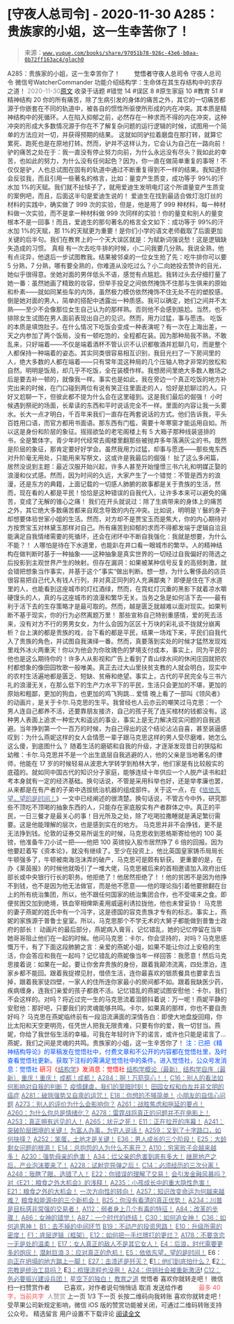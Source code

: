 # [守夜人总司令] - 2020-11-30 A285：贵族家的小姐，这一生幸苦你了！

> 来源：[`www.yuque.com/books/share/97051b78-926c-43e6-b0aa-0b72ff163ac4/glqch0`](https://www.yuque.com/books/share/97051b78-926c-43e6-b0aa-0b72ff163ac4/glqch0)

<ne-p id="520f42f3293818f927861ebbd5b15da4_p_0" data-lake-id="520f42f3293818f927861ebbd5b15da4_p_0"><ne-text id="u04ebf931" style="color: rgb(51, 51, 51);">A285：贵族家的小姐，这一生幸苦你了！</ne-text></ne-p> <ne-p id="3c319bba69feca4442c1a925adaa2038" data-lake-id="3c319bba69feca4442c1a925adaa2038"><ne-text id="u6ac05bf8" ne-fontsize="12" style="color: rgb(255, 255, 255);">原创</ne-text><ne-text id="u7a6c382a" ne-fontsize="14">觉悟者</ne-text><ne-text id="uff7ae22f" ne-fontsize="14">守夜人总司令</ne-text></ne-p> <ne-p id="68c769bbe6ced70ca82417ed610bedfb" data-lake-id="68c769bbe6ced70ca82417ed610bedfb"><ne-text id="u7889fe51" ne-fontsize="14" ne-bold="true" style="color: rgb(51, 51, 51);">守夜人总司令</ne-text></ne-p> <ne-p id="ecb690421c128d6ef7c72a4c45892775" data-lake-id="ecb690421c128d6ef7c72a4c45892775"><ne-text id="u9ced18bc" ne-fontsize="14" style="color: rgb(51, 51, 51);">微信号</ne-text><ne-text id="ue3dd86f0" ne-fontsize="14" style="color: rgb(51, 51, 51);">WatcherCommander</ne-text></ne-p> <ne-p id="3617b42dc2913709f2c8b56e316ae2b0" data-lake-id="3617b42dc2913709f2c8b56e316ae2b0"><ne-text id="u7dc3abea" ne-fontsize="14" style="color: rgb(51, 51, 51);">功能介绍</ne-text><ne-text id="u46850ca6" ne-fontsize="14" style="color: rgb(51, 51, 51);">结构学：生命体在其生存结构中的求存之道！</ne-text></ne-p> <ne-p id="6b85942e8dde43bf7378044a80954ae3" data-lake-id="6b85942e8dde43bf7378044a80954ae3"><ne-text id="ud3381b68" style="color: rgb(140, 140, 140);">2020-11-30</ne-text>[<ne-text id="u80fe520f" ne-fontsize="14">原文</ne-text>](https://mp.weixin.qq.com/s?__biz=MzAxNDk1NjI2Mw==&mid=2247486141&idx=1&sn=fa43ca5810d51e99f599c6aa4e9d407f&chksm=9b8a2935acfda023bdf41cdb78c1768f6b71e1e86d1ddc132809d9d61a9c027d9101c3958eea&scene=27#wechat_redirect&cpage=70)</ne-p> <ne-p id="e2b83cdb5e7928b30203d86f68286fed" data-lake-id="e2b83cdb5e7928b30203d86f68286fed"><ne-text id="u7d37f529" style="color: rgb(51, 51, 51);">收录于话题</ne-text></ne-p> <ne-p id="92ba49baec757fdf346ad5237406aefd" data-lake-id="92ba49baec757fdf346ad5237406aefd"><ne-text id="u75ded4e6" style="color: rgb(51, 51, 51);">#错觉 14</ne-text></ne-p> <ne-p id="dc173055268e76d0d14ab419abaf3d61" data-lake-id="dc173055268e76d0d14ab419abaf3d61"><ne-text id="u2c28c0dc" style="color: rgb(51, 51, 51);">#误区 8</ne-text></ne-p> <ne-p id="f35d0ff28158c0442852e4ffe6257e5d" data-lake-id="f35d0ff28158c0442852e4ffe6257e5d"><ne-text id="ua1d12af0" style="color: rgb(51, 51, 51);">#原生家庭 10</ne-text></ne-p> <ne-p id="54d79dbf3ba1f4a2ecec14340361d6ca" data-lake-id="54d79dbf3ba1f4a2ecec14340361d6ca"><ne-text id="u4c32c423" style="color: rgb(51, 51, 51);">#教育 51</ne-text></ne-p> <ne-p id="58c74ae600681f5e4c5e68bec68ea9cd" data-lake-id="58c74ae600681f5e4c5e68bec68ea9cd"><ne-text id="u1445705f" style="color: rgb(51, 51, 51);">#精神结构 20</ne-text></ne-p> <ne-p id="37c2046fea463b98c6f1103528868c84" data-lake-id="37c2046fea463b98c6f1103528868c84"><ne-text id="uba7aed01" style="color: rgb(51, 51, 51);">你的所有痛苦，除了生病引发的身体的痛苦之外，其它的一切痛苦都源于你嵌套在不同的轨道中，被各自的惯性所驱使所形成的内在冲突。其本质是精神结构中的死循环。人在陷入抑郁之前，必然存在一种求而不得的内在冲突，这种冲突的形成大多数情况源于你在不了解复杂问题的运行逻辑的时候，试图用一个简单的方法应对一切，并获得预期的结果。</ne-text></ne-p> <ne-p id="a3fa939fddbe4cc864010fa8ada13415" data-lake-id="a3fa939fddbe4cc864010fa8ada13415"><ne-text id="u96e9d1e5" style="color: rgb(51, 51, 51);">这就如同驴拉着磨盘在那打转，就算它累死、跑死也是在原地打转。然而，驴并不这样认为，它会认为自己在一路向前！驴的痛苦之处在于：我一直没有停止努力向前，为什么永远没有尽头？我如此的幸苦，也如此的努力，为什么没有任何起色？因为，你一直在做简单重复的事呀！不仅仅是驴，人也总试图在固有的轨道中通过不断重复得到不一样的结果。我知道你会反驳我，而且引用一些著名的格言，比如：量变产生质变，成功等于 99%的汗水加 1%的天赋。我们就不扯犊子了，就用爱迪生发明电灯这个所谓量变产生质变的案例吧，而且，后面这半句是爱迪生说的！</ne-text></ne-p> <ne-p id="f319e525bc91a38c5175b480a2dbca58" data-lake-id="f319e525bc91a38c5175b480a2dbca58"><ne-text id="uc8957be9" ne-bold="true" style="color: rgb(51, 51, 51);">爱迪生在找到最适合做灯泡灯丝的材料的实践中，确实做了 999 次的实验，但是，他是用了 999 种材料，每一种材料做一次实验，而不是拿一种材料做 999 次同样的实验！你的量变和别人的量变根本不是一回事！而且，爱迪生的那句著名的格言全文如下：成功等于 99%的汗水加 1%的天赋，那 1%的天赋更为重要！</ne-text><ne-text id="u798efef0" style="color: rgb(51, 51, 51);">是你们小学的语文老师截取了后面更加关键的后半句。我们在教育上的一个天大误区就是：为赋新词强说愁！这是逻辑缺失造成的习惯。</ne-text></ne-p> <ne-p id="99a7e447a31cffbb3db61698d187207f" data-lake-id="99a7e447a31cffbb3db61698d187207f"><ne-text id="u5806b075" ne-bold="true" style="color: rgb(51, 51, 51);">真相</ne-text></ne-p> <ne-p id="f1b26476113f078ba1c96b3a77a15e99" data-lake-id="f1b26476113f078ba1c96b3a77a15e99"><ne-text id="u6c2a0348" style="color: rgb(51, 51, 51);">有一次去吃牛排的时候，小二问我要几分熟。我说全熟，他有点诧异，他退后一步试图教我。结果被邻桌的一位女生抢了先：吃牛排你可以要 5 分熟，7 分熟，哪有要全熟的，你难道从没吃过么？小二向她投去赞许的目光，她似乎很得意。坐她对面的男伴低头不语，感觉有点尴尬。我转过头去仔细打量了她一番：虽然她画了精致的妆容，但举手投足之间依然掩饰不住那与生俱来的原始和朴素——就如同某些车的内饰，虽然极力模仿依然掩饰不住无处不在的塑胶感。倒是她对面的男人，简单的搭配中透露出一种质感。我可以确定，她们之间并不太熟——至少不会像那位女生自己认为的那样熟。否则他不会感到尴尬。当然，也不排除女生试图在男人面前表现出自己的见识。然而，用力过猛，事与愿违。</ne-text></ne-p> <ne-p id="60434b633c3c542f5e2b6c0d072c4f07" data-lake-id="60434b633c3c542f5e2b6c0d072c4f07"><ne-text id="u9353ffb7" style="color: rgb(51, 51, 51);">吃饭的本质是填饱肚子。在什么情况下吃饭会变成一种表演呢？有一次在上海出差，一天之内参加了两个饭局，没有一顿吃饱的，全程都在装。因为那种局我不熟，不敢乱来，只好端着——不仅是端着酒杯不管认识不认识都敬酒并尬聊几句，而是整个人都保持一种端着的姿态。其实同类很容易相互识别，我目光扫了一下房间里的人，绝大多数的人都在端着——只有常年混这种局的几个压轴人物才非常的放松和自然。明明是饭局，却几乎不吃饭，全在装模作样。我想房间里绝大多数人散场之后是要去补一顿的，就像我一样。事实也是如此，我在旁边一个真正吃饭的地方补完出来的时候，在门口碰到两位有说有笑正往里面走的人，恰好是尬聊过的人。只好又尬聊一下，但彼此都不提为什么会在这里碰到。这是我们最后的倔强！</ne-text></ne-p> <ne-p id="26d0d21ab0102ddeb7cbeff65efe67cb" data-lake-id="26d0d21ab0102ddeb7cbeff65efe67cb"><ne-text id="u454a880a" style="color: rgb(51, 51, 51);">小时候遇到祭祀的场面，长辈读的东西和平时说话完全不一样。里面的内容让我一头雾水。长大一点才明白，千百年来我们一直存在两套说话的方式。他们告诉我，平头百姓用口语，而官方都用书面语。那东西有门槛，需要十年寒窗才能运用自如。所以这是身份和阶层的象征。摇摇欲坠的老宅阁楼上有 5 大箱子那种线装竖排的书，全是繁体字。青少年时代经常去阁楼里翻那些被抛弃多年落满灰尘的书。既然是阶层的象征，那肯定要好好学会。虽然我用力过猛，却事与愿违——那些鬼东西对升阶毫无用处，只能用来写祭文，这或许是我最后的倔强！</ne-text></ne-p> <ne-p id="5266b108e3e622ef848c718e3b646cfa" data-lake-id="5266b108e3e622ef848c718e3b646cfa"><ne-text id="u6d6c8825" style="color: rgb(51, 51, 51);">扯了这么多闲篇，居然没说到主题：最近汉服开始兴起，许多人甚至开始憧憬三书六礼和明媒正娶的浪漫和仪式感。然而，因为时间的久远，大家产生了一个错觉：不管是西方的浪漫，还是东方的典籍，上面记载的一切感人肺腑的故事都是关于贵族的生活，然而，现在看的人都是平民！恰恰是这种错误的自我代入，让许多本来可以避免的痛苦，变成了无解的锥心之痛！</ne-text></ne-p> <ne-p id="66584c4c819290eaf31975e48da77adb" data-lake-id="66584c4c819290eaf31975e48da77adb"><ne-text id="u34f981c0" style="color: rgb(51, 51, 51);">我们在开头就说过：</ne-text><ne-text id="u2b5872f5" ne-bold="true" style="color: rgb(51, 51, 51);">除了生病带来的身体上的痛苦之外，其它绝大多数痛苦都来自观念导致的内在冲突。</ne-text><ne-text id="uf2034723" style="color: rgb(51, 51, 51);">比如说，明明是丫鬟的身子却想要体验世家小姐的生活。然而，对方却不是贾宝玉而是焦大，你的内心期待对方按贾宝玉对林黛玉那样对自己。所有痛苦到抑郁的求而不得都发端于逻辑自洽且能满足自我情绪需要的死循环，还会在闭环中不断自我强化：我就是想要，为什么不能？！</ne-text></ne-p> <ne-p id="23b389e6df7672651678e7918038c650" data-lake-id="23b389e6df7672651678e7918038c650"><ne-text id="u9240fc64" style="color: rgb(51, 51, 51);">人哪怕是待在下水道里，也能趴在井口看一眼城市的繁华。人的精神结构在做判断时基于一种抽象——这种抽象是真实世界的一切经过自我偏好的筛选之后投影到主观世界产生的映射。但存在漏洞：如果被某种信号反复的高频刺激，就会错把想象当作事实，并基于这个”事实“做出判断。想一想，为什么奢侈品的店员很容易把自己代入有钱人行列，并对真正同列的人充满鄙夷？</ne-text></ne-p> <ne-p id="1c4c2e72e1b1df3627713a8ac75094e2" data-lake-id="1c4c2e72e1b1df3627713a8ac75094e2"><ne-text id="u90e06dba" style="color: rgb(51, 51, 51);">即便是住在下水道里的人，也能看到这座城市的灯红酒绿，然而，在霓虹灯沉重的黑影下就着凉水嚼硬馒头的人，真的与这座城市的浪漫和繁华无关。当务之急是如何活下去——最有利于活下去的生存策略才是最可取的。</ne-text><ne-text id="u3990f2fc" ne-bold="true" style="color: rgb(51, 51, 51);">然而，越是匮乏就越难以面对现实。如果判断不基于现实，你的行为必然离题万里！</ne-text></ne-p> <ne-p id="a172390684beef60f9702db91274fc6e" data-lake-id="a172390684beef60f9702db91274fc6e"><ne-text id="u72bf18cd" style="color: rgb(51, 51, 51);">那些宣称自己特别重感情，爱的死去活来，没有对方不行的男男女女，为什么会因为区区十万块的彩礼谈不拢就分崩离析？台上演的都是贵族的戏，台下看的都是平民，结果一场戏下来，平民们自我代入了贵族的角色，并试图自我演绎一番。然而，真要落到实处的时候才猛然发现戏里戏外冰火两重天！</ne-text><ne-text id="u60c2fca6" ne-bold="true" style="color: rgb(51, 51, 51);">你以为他会为你玫瑰色的梦境支付成本，事实上，同为平民的他也是这么期待你的！</ne-text><ne-text id="u86324a05" style="color: rgb(51, 51, 51);">许多人从影视和广告上看到了青山绿水间的休闲庄园就把农村都想象的像田园牧歌一般唯美。真正去过大山里扶贫支教的人就会明白，现实中的农村生活遍地都是匮乏、短缺、贫瘠和绝望。事实上，古代的平民完全与三书六礼的浪漫无关，在那么低下的生产力水平下的平民，生活只会更加的不堪，更加的原始和粗鄙，更加的狗血，也更加的鸡飞狗跳…</ne-text></ne-p> <ne-p id="916724799fd21f628b1c626f1c20f46e" data-lake-id="916724799fd21f628b1c626f1c20f46e"><ne-text id="ud81a8a11" ne-bold="true" style="color: rgb(51, 51, 51);">爱情</ne-text></ne-p> <ne-p id="197b2b4291868ea298ba8327f2e6ce28" data-lake-id="197b2b4291868ea298ba8327f2e6ce28"><ne-text id="u50fbe7d8" style="color: rgb(51, 51, 51);">晚上看了一部叫《领风者》的动画片，是关于卡尔.马克思的生平。我曾经也人云亦云的嘲笑过马克思：一个男人连自己都养不活，还要靠朋友接济，自己的孩子死了连买棺材的钱都没有。这种男人表面上追求一种宏大和遥远的事业，事实上是无力解决现实问题的自我逃避。当年挣到第一个一百万的时候，为自己得出的这个结论沾沾自喜，甚至装逼感叹到：为什么燕妮这样的女人会情愿一辈子跟马克思这样的男人受尽磨难，她怎么这么傻，到底图什么？</ne-text></ne-p> <ne-p id="b32ca85cd34191e5b356d95952466501" data-lake-id="b32ca85cd34191e5b356d95952466501"><ne-text id="ucc85611b" style="color: rgb(51, 51, 51);">随着生活的磨砺和自我的升级，才逐渐发现昔日的狭隘和幼稚：卡尔.马克思并不是一个出生底层自我逃避的人，他的父亲是当地著名的律师，他能在 17 岁的时候轻易从波恩大学转学到柏林大学，他们家是有比较殷实的底蕴的。就如同中国古代的知识分子家庭，能够连续十年供应一个人脱产读书和赶考本身就有一定的经济基础。换句话说，不管是采用科举也好，还是举孝廉也罢，从来都是在有产者的子弟中选拔统治机器的组成部件。关于这一点，在《</ne-text>[<ne-text id="u38a1a008" style="color: rgb(87, 107, 149);">依依东望，望的是时间！</ne-text>](http://mp.weixin.qq.com/s?__biz=MzAxNDk1NjI2Mw==&mid=2247483947&idx=1&sn=1dcdd529b9dad09a00b6e3e2b14c8245&chksm=9b8a21a3acfda8b5fe1dae1c8979dec0be990a569bc03372af815b4e0f08913e938d57aa6b25&scene=21#wechat_redirect)<ne-text id="u95908dea" style="color: rgb(51, 51, 51);">》一文中已经阐述的很清楚。换句话说，不管古今中外，研究那些不顶吃不顶喝的抽象东西的人，只能存在家底殷实有产者群体之中。真正的平民，一日三餐才是最关心的事！目光所及之处，除了吃喝拉撒睡就是满足繁衍需要。这是他能理解的层次，也是感到实在的地方。</ne-text></ne-p> <ne-p id="b395894e4e1f137d5b0ff5fc4d65cea3" data-lake-id="b395894e4e1f137d5b0ff5fc4d65cea3"><ne-text id="u6b5eac6f" style="color: rgb(51, 51, 51);">马克思并非不会挣钱，更不是无法挣到钱。伦敦的证券交易所诞生的时候，马克思收到恩格斯寄给他的 100 英镑，他准备牛刀小试一把——他把 100 英镑投入股市居然挣了 6 倍的回报。因为他要赶着写《资本论》，就没有继续了。至少在投资上，他比英国皇家铸币局局长牛顿强多了，牛顿被南海泡沫弄的破产，马克思可是颇有斩获。</ne-text></ne-p> <ne-p id="e855ac7512d3833876f3f61f8fa488c4" data-lake-id="e855ac7512d3833876f3f61f8fa488c4"><ne-text id="u295ce9c3" style="color: rgb(51, 51, 51);">更重要的是，在办《莱茵报》的时候他就吸引了一堆大佬，马克思被后来的首相邀请加入政府出任部长或中央银行行长的职务。他拒绝了！他居然拒绝了！！他的贫困不是因为他挣不到钱，也不是因为他无法做官，而是他不愿意——他的理论指引着他要掀翻在台上的所有统治集团，所以，他不跟任何国家的统治集团合作，也不受嗟来之食。即便贫困交加到绝境，铁血宰相俾斯麦用威逼利诱拉拢他，他也未曾妥协！</ne-text></ne-p> <ne-p id="ae149a48903385d1962050afc6dff356" data-lake-id="ae149a48903385d1962050afc6dff356"><ne-text id="u0f8f510a" style="color: rgb(51, 51, 51);">马克思的妻子燕妮的姓氏中有一个冯字，这是德国的容克贵族才专有的标志。事实上，燕妮的家族源于普鲁士皇室。所以，马克思那个不学无术的大舅子都能做到普鲁士政府的部长！</ne-text></ne-p> <ne-p id="aee78a600ccafb60a3390d97c30dc8c3" data-lake-id="aee78a600ccafb60a3390d97c30dc8c3"><ne-text id="u7710b525" style="color: rgb(51, 51, 51);">动画片的最后部分，燕妮病入膏肓，记忆错乱，她的记忆停留在当年她哥哥阻止他们在一起的时候。他问马克思：卡尔，你会坚持的，对吗？马克思感慨万千，有了下面这段肺腑之言：亲爱的燕妮小姐，如果不能让你过上安稳的生活，你会答应和我在一起吗？记忆错乱的燕妮像当年一样回答：我愿意！然后马克思接着说：如果在一起，要让你舍弃贵族的身份，跟着我颠沛流离，四处漂泊，连家乡都不能回。跟着我捉襟见肘，借债生活，连你最喜欢的银质餐具也要拿去当掉，跟着我家徒四壁，一家人的住所连你家最小的房间都不如。跟着我缺医少药，疾病缠身，连我们亲爱的孩子都救不活。记忆错乱的燕妮试图安慰他：卡尔，我们不会这样的。对吗？将近过完一生的马克思流着泪颤抖着说：万一呢！燕妮平静的安慰他：那好吧，只要我们的灵魂能够共鸣。卡尔，如果真的那样，你也不要自责好吗？</ne-text></ne-p> <ne-p id="f39adbe0d0f0317fdc67d606f57f66ac" data-lake-id="f39adbe0d0f0317fdc67d606f57f66ac"><ne-text id="uaead057d" style="color: rgb(51, 51, 51);">马克思在燕妮临终前有一段泪流满面的深情告白：即使大地盘旋回翔，你比太阳和天空更明亮，任凭世人把我无限责难，只要有你的爱，我一切甘当。燕妮，你给了我世俗生活的幸福，可我在年轻时许下的诺言，或许也只能是诺言了… 燕妮，我们之间是灵魂的共鸣。</ne-text><ne-text id="uccb64c30" ne-bold="true" style="color: rgb(51, 51, 51);">贵族家的小姐，这一生辛苦你了！</ne-text></ne-p> <ne-p id="825e9271ec03c5306ca2223af048e632" data-lake-id="825e9271ec03c5306ca2223af048e632"><ne-text id="u17c1b598" ne-bold="true" style="color: rgb(0, 82, 255);">注：</ne-text><ne-text id="u8a6f050a" ne-bold="true" style="color: rgb(0, 82, 255);">已把《精神结构导论》的草稿发在觉悟社中，付费文章和不公开的内容都在觉悟社里，及时查看觉悟社更新。获取下注标的需满足觉悟社中的条件。进入觉悟社，</ne-text><ne-text id="u0b95239a" style="color: rgb(0, 82, 255);">公众号发消息：觉悟社</ne-text></ne-p> <ne-p id="64994bcd60dea56731c78dd70cc3ba3f" data-lake-id="64994bcd60dea56731c78dd70cc3ba3f"><ne-text id="u78766051" style="color: rgb(255, 0, 0);">研习《</ne-text>[<ne-text id="ub4f3160d" style="color: rgb(87, 107, 149);">结构学</ne-text>](https://mp.weixin.qq.com/mp/appmsgalbum?action=getalbum&album_id=1318317199878225920&__biz=MzAxNDk1NjI2Mw==#wechat_redirect)<ne-text id="uc74977b1" style="color: rgb(255, 0, 0);">》发消息</ne-text><ne-text id="ub712be24" ne-bold="true" style="color: rgb(255, 0, 0);">：觉悟社</ne-text></ne-p>  <ne-p id="f9a67580a0ee5adfd0327b2243ea77dc" data-lake-id="f9a67580a0ee5adfd0327b2243ea77dc"><ne-card data-card-name="image" data-card-type="inline" id="aBvyH" data-event-boundary="card" style="color: rgb(51, 51, 51);"><ne-p id="5c289256ef7bc3551350845bf52af563" data-lake-id="5c289256ef7bc3551350845bf52af563">[<ne-text id="ue8f719e2" style="color: rgb(87, 107, 149);">结构学概论（最新）</ne-text>](http://mp.weixin.qq.com/s?__biz=MzAxNDk1NjI2Mw==&mid=2247485167&idx=1&sn=d5e962eff4a8e9770c83bc87d19d07f3&chksm=9b8a2567acfdac7154f7a62996dca874e5d186b44f3d120dcb633760318788c42d304e325313&scene=21#wechat_redirect)</ne-p> <ne-p id="cf79559ef6068f6267e4f173d03d2b08" data-lake-id="cf79559ef6068f6267e4f173d03d2b08">[<ne-text id="ufa13de2c" style="color: rgb(87, 107, 149);">结构学自序（最新）</ne-text>](http://mp.weixin.qq.com/s?__biz=MzAxNDk1NjI2Mw==&mid=2247485327&idx=1&sn=5a8c9a6499c84e1c3129ca7cb41e0ac7&chksm=9b8a2407acfdad112471c12c6b86e4e914116dbb6d6588fa726a72e0aafa01d9c1b9fd24a738&scene=21#wechat_redirect)</ne-p> <ne-p id="5c80925b50af50357f5a6216e4377213" data-lake-id="5c80925b50af50357f5a6216e4377213">[<ne-text id="uc5b30a2f" style="color: rgb(87, 107, 149);">重庆！重庆！</ne-text>](http://mp.weixin.qq.com/s?__biz=MzAxNDk1NjI2Mw==&mid=2247485354&idx=1&sn=331128611c478feede60317e963239a5&chksm=9b8a2422acfdad3448a9bcc0f9745f4367028e8a9b0a307f7c01c2690c398560a4be5e43492c&scene=21#wechat_redirect)</ne-p> <ne-p id="d5de3682a959e3adc1cab803b8ca07dc" data-lake-id="d5de3682a959e3adc1cab803b8ca07dc">[<ne-text id="uc3b4d807" style="color: rgb(87, 107, 149);">成都！成都！</ne-text>](http://mp.weixin.qq.com/s?__biz=MzIzMDYwOTM0Mg==&mid=2247484576&idx=1&sn=432e1df31f0735f0c93636776e97a859&chksm=e8b19c71dfc615671c9204af66bb0ffdb622fb2545b0387734a662feaa8e8be57d3063f59c5a&scene=21#wechat_redirect)</ne-p> <ne-p id="01c9c370a175cfa1c42d4987e239cdd3" data-lake-id="01c9c370a175cfa1c42d4987e239cdd3">[<ne-text id="u23bc5d3b" style="color: rgb(87, 107, 149);">A284：啊！万箭穿心！！</ne-text>](http://mp.weixin.qq.com/s?__biz=MzAxNDk1NjI2Mw==&mid=2247486135&idx=1&sn=e950149b9b9147e9199cfc6093605950&chksm=9b8a293facfda029419b911d4b4fa91c73bbaf695b206df2cf15124d843f4bf4b80673baa394&scene=21#wechat_redirect)</ne-p> <ne-p id="78bdda45ef98510b98f2b7ccefa0ffea" data-lake-id="78bdda45ef98510b98f2b7ccefa0ffea">[<ne-text id="ub476e467" style="color: rgb(87, 107, 149);">C16：别人的看法如何影响对自我的判断？</ne-text>](http://mp.weixin.qq.com/s?__biz=MzIzMDYwOTM0Mg==&mid=2247484806&idx=1&sn=a8cffa4c2bf1f4e41fa5d23104c99a09&chksm=e8b19d57dfc6144110a857925992915ac80af2c03fc1203319ef6877ae11ad0c4e7898132719&scene=21#wechat_redirect)</ne-p> <ne-p id="f5ea2bc31cc0ce646067293c7ca7d738" data-lake-id="f5ea2bc31cc0ce646067293c7ca7d738">[<ne-text id="u181ae587" style="color: rgb(87, 107, 149);">疫情肆虐，我们的至暗时刻！</ne-text>](http://mp.weixin.qq.com/s?__biz=MzIzMDYwOTM0Mg==&mid=2247484800&idx=1&sn=bab35485216aee73bd2c5ec41d4adcd2&chksm=e8b19d51dfc614478c94668e982aac82a4b793a7d5be304ff08f55b030b604ee90ecfff17041&scene=21#wechat_redirect)</ne-p> <ne-p id="ca1f65ea5fe98192e2acdec493a91cca" data-lake-id="ca1f65ea5fe98192e2acdec493a91cca">[<ne-text id="uf1564fc9" style="color: rgb(87, 107, 149);">田园女权和白左并非文明的癌症</ne-text>](http://mp.weixin.qq.com/s?__biz=MzIzMDYwOTM0Mg==&mid=2247484784&idx=1&sn=e4938e5a62c772db2d5237806ef8cbb0&chksm=e8b19da1dfc614b749e123f935b8ac07abe960336c6bd01d4a2dbe920f091bec23d6460337c9&scene=21#wechat_redirect)</ne-p> <ne-p id="c915995876e75abf734dc834c512de10" data-lake-id="c915995876e75abf734dc834c512de10">[<ne-text id="uf20fac66" style="color: rgb(87, 107, 149);">A281：破除强势又自卑的诅咒！</ne-text>](http://mp.weixin.qq.com/s?__biz=MzIzMDYwOTM0Mg==&mid=2247484790&idx=1&sn=2965a7c1ae0245ed1761492f00e98e19&chksm=e8b19da7dfc614b1c0ccc9220fcab2d44ce6b699df2cd3e2211835a7deaad778b4e291e56e96&scene=21#wechat_redirect)</ne-p> <ne-p id="57ddc163deae9d5f26ef769c86740386" data-lake-id="57ddc163deae9d5f26ef769c86740386">[<ne-text id="u80107723" style="color: rgb(87, 107, 149);">E18：你想的不够简单！</ne-text>](http://mp.weixin.qq.com/s?__biz=MzIzMDYwOTM0Mg==&mid=2247484775&idx=1&sn=2a8e810e281cd7fe5a4db49002b193d2&chksm=e8b19db6dfc614a0e3360f0d54949c40138c27b184c114a44feaa394bd4400073dbbedf6a049&scene=21#wechat_redirect)</ne-p> <ne-p id="cb5ae1e11fb9117c03d00da5672c5c30" data-lake-id="cb5ae1e11fb9117c03d00da5672c5c30">[<ne-text id="u315b9da0" style="color: rgb(87, 107, 149);">小朋友的自信心问题</ne-text>](http://mp.weixin.qq.com/s?__biz=MzIzMDYwOTM0Mg==&mid=2247484760&idx=1&sn=0760857178061e8c1e562b3818c89626&chksm=e8b19d89dfc6149f80760c0ee1f26375a0cf020f4efb7c489b15add1bf7dc4445ad07bb94aeb&scene=21#wechat_redirect)</ne-p> <ne-p id="dc48cf879cd57d05db5eaa42cbc814a7" data-lake-id="dc48cf879cd57d05db5eaa42cbc814a7">[<ne-text id="u14bd8f7c" style="color: rgb(87, 107, 149);">A273：别人的评价为什么会影响你？</ne-text>](http://mp.weixin.qq.com/s?__biz=MzIzMDYwOTM0Mg==&mid=2247484754&idx=1&sn=87cf58d44e4f35d017940c4224081c9b&chksm=e8b19d83dfc61495ba14319bbdc24f24d92ff79e09c4fb0f80da847ab5f95110b7b5b6f782cd&scene=21#wechat_redirect)</ne-p> <ne-p id="9368cb019a74179e361d93fd61f90aaa" data-lake-id="9368cb019a74179e361d93fd61f90aaa">[<ne-text id="ubd5fba1d" style="color: rgb(87, 107, 149);">A261：战胜焦虑和拖延的要点！</ne-text>](http://mp.weixin.qq.com/s?__biz=MzIzMDYwOTM0Mg==&mid=2247484776&idx=1&sn=625b7f522bf54b53158b7de35f754e0b&chksm=e8b19db9dfc614afebf419ad8a77e144dfc66cf90696f47e3b4398440a3229b07b95cca43e1e&scene=21#wechat_redirect)</ne-p> <ne-p id="68f9fa1a42224f222a6205b413f617d6" data-lake-id="68f9fa1a42224f222a6205b413f617d6">[<ne-text id="ueb8e8261" style="color: rgb(87, 107, 149);">A260：为什么你总是情绪化？</ne-text>](http://mp.weixin.qq.com/s?__biz=MzAxNDk1NjI2Mw==&mid=2247485923&idx=1&sn=6e1e4a5b0b44a3ac652fe5b32b56ac07&chksm=9b8a2a6bacfda37d56d0717875b11867d9f7426fb815a36f43aebb438d135b81c8d69c3ab006&scene=21#wechat_redirect)</ne-p> <ne-p id="105fd0bc0557147e549b49f2ca7f80d7" data-lake-id="105fd0bc0557147e549b49f2ca7f80d7">[<ne-text id="u11fd3c7c" style="color: rgb(87, 107, 149);">A278：雷霆战将真正的问题并不在电影上！</ne-text>](http://mp.weixin.qq.com/s?__biz=MzAxNDk1NjI2Mw==&mid=2247486075&idx=1&sn=72c7c8e5dd965057550c9e0734dc7be5&chksm=9b8a29f3acfda0e50d2ff1238ced7b8b2503afd2bba16aa57d91ccda3e795312bd4f6003ed77&scene=21#wechat_redirect)</ne-p> <ne-p id="9e50bcb1c1e53e882ef11ac12217a27e" data-lake-id="9e50bcb1c1e53e882ef11ac12217a27e">[<ne-text id="uc8a94b71" style="color: rgb(87, 107, 149);">A253：真正拥有远见的人！</ne-text>](http://mp.weixin.qq.com/s?__biz=MzIzMDYwOTM0Mg==&mid=2247484654&idx=1&sn=5826086165322478b2f0fbdbfe4f321e&chksm=e8b19c3fdfc61529bf931903efc689bc8b756a292fddf971cdda369691ad320d85e6e2d53b5b&scene=21#wechat_redirect)</ne-p> <ne-p id="2e95800ac4ed63440802d3b5ab1f9719" data-lake-id="2e95800ac4ed63440802d3b5ab1f9719">[<ne-text id="ubde843d6" style="color: rgb(87, 107, 149);">A265：状元之死！</ne-text>](http://mp.weixin.qq.com/s?__biz=MzAxNDk1NjI2Mw==&mid=2247485989&idx=1&sn=e68f095a30726390b5c2d9eceeca7ab3&chksm=9b8a29adacfda0bbcb9a223e21127e23a2ce9aa8b1d060735a724e7e2cbe96e3bafd5b425a9a&scene=21#wechat_redirect)</ne-p> <ne-p id="166160b6e7124b8555a022e2c7bfb102" data-lake-id="166160b6e7124b8555a022e2c7bfb102">[<ne-text id="u97806a47" style="color: rgb(87, 107, 149);">E11：正在拉开的序幕！</ne-text>](http://mp.weixin.qq.com/s?__biz=MzIzMDYwOTM0Mg==&mid=2247484429&idx=1&sn=279d506a3227b5ce32b3f748030b6d85&chksm=e8b19cdcdfc615cab4d71852335bf289a6cd64cec0767a6a6d5f94037774b63e03b7b0ee08d1&scene=21#wechat_redirect)</ne-p> <ne-p id="612117619ef33437f1a3b5681f5346a8" data-lake-id="612117619ef33437f1a3b5681f5346a8">[<ne-text id="u2e4dcdcc" style="color: rgb(87, 107, 149);">A241：突破阶层困境的关键！</ne-text>](http://mp.weixin.qq.com/s?__biz=MzIzMDYwOTM0Mg==&mid=2247484564&idx=1&sn=f0b315ebde4f1c2c51c1bbf64135afe2&chksm=e8b19c45dfc615533e9189fa534978b92703b307868f9a2377305229616ea6d5b8ff31a5d434&scene=21#wechat_redirect)</ne-p> <ne-p id="5da66345d5dbad74148401df09fffe81" data-lake-id="5da66345d5dbad74148401df09fffe81">[<ne-text id="ub75bc348" style="color: rgb(87, 107, 149);">为富人办事，为穷人说话！</ne-text>](http://mp.weixin.qq.com/s?__biz=MzIzMDYwOTM0Mg==&mid=2247484462&idx=1&sn=195ebab17907fba73c69ae7a11bc40ad&chksm=e8b19cffdfc615e9b2f88327d492813afa3656859f4d67a6d831ac1cf684a54b760a8b8edcd6&scene=21#wechat_redirect)</ne-p> <ne-p id="127f1f94ea48ee828af4746717bba047" data-lake-id="127f1f94ea48ee828af4746717bba047">[<ne-text id="u7bf538c8" style="color: rgb(87, 107, 149);">A259：又到了十字路口，如何抉择？</ne-text>](http://mp.weixin.qq.com/s?__biz=MzIzMDYwOTM0Mg==&mid=2247484685&idx=1&sn=51aff163174f40316f40826ea564ca1e&chksm=e8b19ddcdfc614cadd2043fd2ded48d8c292976e903288b23f0a87846a18dcc0ad9cc5a4ac3e&scene=21#wechat_redirect)</ne-p> <ne-p id="6648bd3e5da65aecae3d0d680af298cd" data-lake-id="6648bd3e5da65aecae3d0d680af298cd">[<ne-text id="u922cc4b3" style="color: rgb(87, 107, 149);">A252：笨蛋，土地才是关键！</ne-text>](http://mp.weixin.qq.com/s?__biz=MzIzMDYwOTM0Mg==&mid=2247484626&idx=1&sn=4e43f2ef656aef28fba94ae72d295fb9&chksm=e8b19c03dfc615154ee4587f8facc3446de42f7189175385d3ee3d35c04264487aca3a9f6585&scene=21#wechat_redirect)</ne-p> <ne-p id="5abd653bdf8ca3651a9b25b2be9b0be9" data-lake-id="5abd653bdf8ca3651a9b25b2be9b0be9">[<ne-text id="ucce11ae5" style="color: rgb(87, 107, 149);">E36：男人成长的三个阶段！</ne-text>](http://mp.weixin.qq.com/s?__biz=MzIzMDYwOTM0Mg==&mid=2247484322&idx=1&sn=c300d9466951d36645128c5167ca5934&chksm=e8b19b73dfc61265dde1bb437a9945db0c1d9c7fe1cbffe1feec995c9dde8a6eb99272dc86a9&scene=21#wechat_redirect)</ne-p> <ne-p id="5be09a88ea997da85e6956e8f100adc1" data-lake-id="5be09a88ea997da85e6956e8f100adc1">[<ne-text id="u968dd1a1" style="color: rgb(87, 107, 149);">E25：大龄剩女问题的根源！</ne-text>](http://mp.weixin.qq.com/s?__biz=MzIzMDYwOTM0Mg==&mid=2247484587&idx=1&sn=3335cb9dd973ae9f9c9279a0388bbe33&chksm=e8b19c7adfc6156c752a5edad793fc1d8db424d6b609ce62f26f78537b3b41e83ea47aca2929&scene=21#wechat_redirect)</ne-p> <ne-p id="fe1b01b1ef335ce40685107e55679bf1" data-lake-id="fe1b01b1ef335ce40685107e55679bf1">[<ne-text id="uadc90818" style="color: rgb(87, 107, 149);">E14：总抱怨的人为什么不离开？</ne-text>](http://mp.weixin.qq.com/s?__biz=MzIzMDYwOTM0Mg==&mid=2247484341&idx=1&sn=c266eb0136273f0b1219e0fd659daafc&chksm=e8b19b64dfc61272f157e1e17a76b2e83c6fd62a1beb78d60ea73a65463109b428cd9dd6ce7a&scene=21#wechat_redirect)</ne-p> <ne-p id="7f415133b2dda05a898094f0cf71b712" data-lake-id="7f415133b2dda05a898094f0cf71b712">[<ne-text id="u7ed39f77" style="color: rgb(87, 107, 149);">A110：穷家败子会越来越多！</ne-text>](http://mp.weixin.qq.com/s?__biz=MzAxNDk1NjI2Mw==&mid=2247484897&idx=1&sn=84e1c8a85eb385c04f400095d47d55eb&chksm=9b8a2669acfdaf7f7a431a12c057023ae123aaa855b0f9d48a98c21eae27788632beb60765c9&scene=21#wechat_redirect)</ne-p> <ne-p id="6583d9930ef88ee892d222814da8fd3d" data-lake-id="6583d9930ef88ee892d222814da8fd3d">[<ne-text id="u920a19d0" style="color: rgb(87, 107, 149);">A230：强势母亲的危害！</ne-text>](http://mp.weixin.qq.com/s?__biz=MzAxNDk1NjI2Mw==&mid=2247485580&idx=1&sn=2cc3edbadc35fe694b34e553e609e93f&chksm=9b8a2b04acfda21277dcce494459ecb73b606a954a7e020e03498408591b33bead008575f0f7&scene=21#wechat_redirect)</ne-p> <ne-p id="75f833259476b00d3fbc8f39dc309ac0" data-lake-id="75f833259476b00d3fbc8f39dc309ac0">[<ne-text id="ufa18bf15" style="color: rgb(87, 107, 149);">A34：烂父亲的危害到底有多大！</ne-text>](http://mp.weixin.qq.com/s?__biz=MzIzMDYwOTM0Mg==&mid=2247483986&idx=1&sn=984fbf5e696f7a3f34f25dcf93037cea&chksm=e8b19a83dfc61395d629a54503920505c42a73a62b9e72308ed4ea0d66c509ca66a1a3138ea5&scene=21#wechat_redirect)</ne-p> <ne-p id="f41c12431bab84ea48fb14a9638f154f" data-lake-id="f41c12431bab84ea48fb14a9638f154f">[<ne-text id="u398d10ac" style="color: rgb(87, 107, 149);">继房地产之后，产业泡沫要来了！</ne-text>](http://mp.weixin.qq.com/s?__biz=MzIzMDYwOTM0Mg==&mid=2247484615&idx=1&sn=a28c59f08f8e69246fd0235a4a81f3bc&chksm=e8b19c16dfc61500079cb1b008a485c48e86ced436a5d2e8df28f0eab4348aaf6ebfac3349b6&scene=21#wechat_redirect)</ne-p> <ne-p id="5ff9b1d5fa24db45a07ac04cda27d9f1" data-lake-id="5ff9b1d5fa24db45a07ac04cda27d9f1">[<ne-text id="u69dd3264" style="color: rgb(87, 107, 149);">A228：试射完导弹之后！</ne-text>](http://mp.weixin.qq.com/s?__biz=MzIzMDYwOTM0Mg==&mid=2247484457&idx=1&sn=df8df33971702f91b753ae45f52d165d&chksm=e8b19cf8dfc615ee367c487e82b8450dd723dd5255b789337b8bde92a1f8405e3d71269f34ae&scene=21#wechat_redirect)</ne-p> <ne-p id="2c874ae57d632c5ab690d6dd77a8d492" data-lake-id="2c874ae57d632c5ab690d6dd77a8d492">[<ne-text id="u9a0cba5f" style="color: rgb(87, 107, 149);">C14：必须经历的三次分离！</ne-text>](http://mp.weixin.qq.com/s?__biz=MzIzMDYwOTM0Mg==&mid=2247484570&idx=1&sn=8b703e78588f205a2d30ed92965ca02b&chksm=e8b19c4bdfc6155d0c23c600f072529d99023d0ea49f5e7364a1112f6ac9ff3285c0e7ef7ccb&scene=21#wechat_redirect)</ne-p> <ne-p id="1481a4de5eb5979ca09edf1c2f4d62ad" data-lake-id="1481a4de5eb5979ca09edf1c2f4d62ad">[<ne-text id="u18322660" style="color: rgb(87, 107, 149);">A248：我瞎了眼，选错了人！</ne-text>](http://mp.weixin.qq.com/s?__biz=MzIzMDYwOTM0Mg==&mid=2247484600&idx=1&sn=b3d7510081d427830b8f45fa33c7cbab&chksm=e8b19c69dfc6157fee4dd589d94bc2c5171620a12f64cf7d264afe0b7f7daead4882853d54f1&scene=21#wechat_redirect)</ne-p> <ne-p id="fa6dc178ce1150c8b37e8b068c02826d" data-lake-id="fa6dc178ce1150c8b37e8b068c02826d">[<ne-text id="u6ad874b0" style="color: rgb(87, 107, 149);">E22：你错误的理解了交易！</ne-text>](http://mp.weixin.qq.com/s?__biz=MzIzMDYwOTM0Mg==&mid=2247484534&idx=1&sn=4da3b80744c11ff93a064a7a2d4b7c06&chksm=e8b19ca7dfc615b18eaa929a98f58a9ff6f4b63436cfa078a3157f29d854f17c571baf2de47d&scene=21#wechat_redirect)</ne-p> <ne-p id="9aa84e1569912ad7a6a50b3da3c9b1a7" data-lake-id="9aa84e1569912ad7a6a50b3da3c9b1a7">[<ne-text id="u2c954e74" style="color: rgb(87, 107, 149);">会引发金融风暴吗？</ne-text>](http://mp.weixin.qq.com/s?__biz=MzIzMDYwOTM0Mg==&mid=2247484522&idx=1&sn=2c70396adcb6dc54df34052ca924aac5&chksm=e8b19cbbdfc615ad03c4de063af6eb3dcd8af5e3b20e71438206304d6b44ad150fc6d8b8e9ff&scene=21#wechat_redirect)</ne-p> <ne-p id="b889a559f1bc1ba91b9a6fe29b850941" data-lake-id="b889a559f1bc1ba91b9a6fe29b850941">[<ne-text id="u56cf91d9" style="color: rgb(87, 107, 149);">对《E21：粮食之外大机会》的浅释！</ne-text>](http://mp.weixin.qq.com/s?__biz=MzIzMDYwOTM0Mg==&mid=2247484490&idx=1&sn=d6b0ba80383d73c2bfb33dd61bad8d51&chksm=e8b19c9bdfc6158d73d9235a78c2973b21668eebd350c2f32979b7c00cbf60772ad297245654&scene=21#wechat_redirect)</ne-p> <ne-p id="cc6267a2271675a739db3edef6895395" data-lake-id="cc6267a2271675a739db3edef6895395">[<ne-text id="u7235486a" style="color: rgb(87, 107, 149);">A235：小孩成长中的重大隐性危害！</ne-text>](http://mp.weixin.qq.com/s?__biz=MzIzMDYwOTM0Mg==&mid=2247484498&idx=1&sn=29d5df90e1621a833a1b091917d398c5&chksm=e8b19c83dfc61595ea43aa681ecf86e291392deeec080e32ab21cbacdd044c99e0d9ba86591e&scene=21#wechat_redirect)</ne-p> <ne-p id="fbdddf9edf6f4b7a5723119aca017b11" data-lake-id="fbdddf9edf6f4b7a5723119aca017b11">[<ne-text id="u427d61fc" style="color: rgb(87, 107, 149);">E21：粮食之外的大机会！</ne-text>](http://mp.weixin.qq.com/s?__biz=MzIzMDYwOTM0Mg==&mid=2247484467&idx=1&sn=3e55978f301000a127810e175ff62431&chksm=e8b19ce2dfc615f43cf8c3132fde8ff0b62438e3f2c48fc87d1e74e56cf796e6a81cbf6095d1&scene=21#wechat_redirect)</ne-p> <ne-p id="342eee4626efb42ab7966ae250df4af7" data-lake-id="342eee4626efb42ab7966ae250df4af7">[<ne-text id="ue80dedbb" style="color: rgb(87, 107, 149);">一次方向性的转向！</ne-text>](http://mp.weixin.qq.com/s?__biz=MzIzMDYwOTM0Mg==&mid=2247484426&idx=1&sn=430ba9a2f1537848dc2ca35f44877633&chksm=e8b19cdbdfc615cdf516be63ce9647608d13cfc5edb93e248227b651264b71a4c3ef40af6469&scene=21#wechat_redirect)</ne-p> <ne-p id="bb44cd61b85fd89f908ebf445b77a2c6" data-lake-id="bb44cd61b85fd89f908ebf445b77a2c6">[<ne-text id="u432fda93" style="color: rgb(87, 107, 149);">A257：知识改变命运为何越来越难？</ne-text>](http://mp.weixin.qq.com/s?__biz=MzIzMDYwOTM0Mg==&mid=2247484679&idx=1&sn=79e14744bd5a31e6bcf27f476840e508&chksm=e8b19dd6dfc614c075a2df9d84c04aedc112c1bf3487ef4cad21d8b84feddbd78b2d5d566728&scene=21#wechat_redirect)</ne-p> <ne-p id="b3927ec33f0ce6cd1a101b76e3d10696" data-lake-id="b3927ec33f0ce6cd1a101b76e3d10696">[<ne-text id="ud21b2760" style="color: rgb(87, 107, 149);">粮食和能源中的三个新机会！</ne-text>](http://mp.weixin.qq.com/s?__biz=MzIzMDYwOTM0Mg==&mid=2247484415&idx=1&sn=ef3626b963e5b45dec87912463a8603e&chksm=e8b19b2edfc6123828d2919701fcc05f05fc035bc55ce0c6e8440475b4884683c024235823db&scene=21#wechat_redirect)</ne-p> <ne-p id="babe25446ac409e29ebca95d6110ebd4" data-lake-id="babe25446ac409e29ebca95d6110ebd4">[<ne-text id="u841e55d7" style="color: rgb(87, 107, 149);">B25：你没有看清的真正优势！</ne-text>](http://mp.weixin.qq.com/s?__biz=MzIzMDYwOTM0Mg==&mid=2247484397&idx=1&sn=27132ec1912c70e752f7869429505a80&chksm=e8b19b3cdfc6122a7731db9eb66341a9909e9d973b25a6e228a62e7f360c1f0eff906591ed04&scene=21#wechat_redirect)</ne-p> <ne-p id="5f4f4c35403b09781626309de44e6240" data-lake-id="5f4f4c35403b09781626309de44e6240">[<ne-text id="u7cb67a00" style="color: rgb(87, 107, 149);">A234：川普是目标感非常强的交易者！</ne-text>](http://mp.weixin.qq.com/s?__biz=MzAxNDk1NjI2Mw==&mid=2247485608&idx=1&sn=057b67c8598ed8c182cbd27b048bb43a&chksm=9b8a2b20acfda2364c5788396766d79261e91c64949349d9a398b69e85f64dcbf357125dc14b&scene=21#wechat_redirect)</ne-p> <ne-p id="fc7ff385918ac1fc6c6c5ace0795f8f3" data-lake-id="fc7ff385918ac1fc6c6c5ace0795f8f3">[<ne-text id="u8b4fdda6" style="color: rgb(87, 107, 149);">A112：弱者身上几个有毒的特征！</ne-text>](http://mp.weixin.qq.com/s?__biz=MzAxNDk1NjI2Mw==&mid=2247484903&idx=1&sn=609b7c81f10207eea8bcccbe35aa61b6&chksm=9b8a266facfdaf790a328ee9eca9d05f95ce939b69b2e4c1fcaacd63470bd79c44d03caeb00c&scene=21#wechat_redirect)</ne-p> <ne-p id="52b43c2cf304568f3994f92a6cc6db6d" data-lake-id="52b43c2cf304568f3994f92a6cc6db6d">[<ne-text id="ue2392176" style="color: rgb(87, 107, 149);">A84：改革的步骤！</ne-text>](http://mp.weixin.qq.com/s?__biz=MzIzMDYwOTM0Mg==&mid=2247484098&idx=1&sn=8a28fd5dce47b485ed38e4f3cfdb7d05&chksm=e8b19a13dfc61305fde13511d297aa1d6b59184825c7998f338e7d5f36742e3c06c717d78fe8&scene=21#wechat_redirect)</ne-p> <ne-p id="8269949b21735bc46a3143d93157998d" data-lake-id="8269949b21735bc46a3143d93157998d">[<ne-text id="ud58461a5" style="color: rgb(87, 107, 149);">A86：女神的错觉！</ne-text>](http://mp.weixin.qq.com/s?__biz=MzAxNDk1NjI2Mw==&mid=2247484733&idx=1&sn=fab22e8ab3f80b78dab3d4e2e2716bfb&chksm=9b8a26b5acfdafa374df83506e5086a573169362877918977c08490b4e9747c45c99d1266e7f&scene=21#wechat_redirect)</ne-p> <ne-p id="07b519d840e4fd7b610c0442a030b35f" data-lake-id="07b519d840e4fd7b610c0442a030b35f">[<ne-text id="u797cbb60" style="color: rgb(87, 107, 149);">A87：一个时代的终结！</ne-text>](http://mp.weixin.qq.com/s?__biz=MzIzMDYwOTM0Mg==&mid=2247484102&idx=1&sn=c0572fe89409ac0ef2d1468b8f81f130&chksm=e8b19a17dfc6130119eacf0492c237b5173f6f9c13265a36d7919e3132228f8c2d3306863c08&scene=21#wechat_redirect)</ne-p> <ne-p id="20e1d29b62e6848699e33abb85dd0dd2" data-lake-id="20e1d29b62e6848699e33abb85dd0dd2">[<ne-text id="uf0a754a2" style="color: rgb(87, 107, 149);">C30：如何追女神！</ne-text>](http://mp.weixin.qq.com/s?__biz=MzAxNDk1NjI2Mw==&mid=2247484588&idx=1&sn=de5c95495cc04bcfe8644c3c2bc025c3&chksm=9b8a2724acfdae3286a142c2de506a7494e2d7aa50c990c0e159cedab07b5287040f286dfac6&scene=21#wechat_redirect)</ne-p> <ne-p id="f61376d188249091bc696b095d07b679" data-lake-id="f61376d188249091bc696b095d07b679">[<ne-text id="u9ffa6457" style="color: rgb(87, 107, 149);">C36：如何追男神！</ne-text>](http://mp.weixin.qq.com/s?__biz=MzAxNDk1NjI2Mw==&mid=2247485234&idx=1&sn=3a3659e6648263013c662bb25ff35795&chksm=9b8a24baacfdadace5d8fa147798a3e18e84b07e4f8761b0f7137b9811a42425b869336013db&scene=21#wechat_redirect)</ne-p> <ne-p id="624eb6ad66245630db575dfe88671835" data-lake-id="624eb6ad66245630db575dfe88671835">[<ne-text id="uba87e091" style="color: rgb(87, 107, 149);">B1：去不掉的中间环节</ne-text>](http://mp.weixin.qq.com/s?__biz=MzIzMDYwOTM0Mg==&mid=2247483903&idx=1&sn=e8a21cb816d6a27d869f81463805a208&chksm=e8b1992edfc610380f54d91f9acc9844820c77ce8a5bcedb4f36372c406647f45fd2514a6a77&scene=21#wechat_redirect)</ne-p> <ne-p id="d4a1af0abe3f84cdcb39a318f73ae110" data-lake-id="d4a1af0abe3f84cdcb39a318f73ae110">[<ne-text id="u62e6fce1" style="color: rgb(87, 107, 149);">B19：不动产的投资思路！</ne-text>](http://mp.weixin.qq.com/s?__biz=MzIzMDYwOTM0Mg==&mid=2247484069&idx=1&sn=a13a6e590a21b27fd1356718b3a2dcd3&chksm=e8b19a74dfc613622b23c7233732cbb1d499c75f9b7ac3047cdeaee3a34eeae7d3b4871429f1&scene=21#wechat_redirect)</ne-p> <ne-p id="49a22acc90366a54ad7af59954180d87" data-lake-id="49a22acc90366a54ad7af59954180d87">[<ne-text id="uca40d37f" style="color: rgb(87, 107, 149);">E10：升级所需的密度！</ne-text>](http://mp.weixin.qq.com/s?__biz=MzAxNDk1NjI2Mw==&mid=2247485337&idx=1&sn=e93780b3d10de5b467e71f326eb12838&chksm=9b8a2411acfdad07d858079223ba3eda77fe88caa8d769030eb67c15f5511fab584f8d1244ca&scene=21#wechat_redirect)</ne-p> <ne-p id="dc0f9050be5fa3947fb79ad8a50a700d" data-lake-id="dc0f9050be5fa3947fb79ad8a50a700d">[<ne-text id="u8af27df9" style="color: rgb(87, 107, 149);">F1：底层逻辑（框架）</ne-text>](http://mp.weixin.qq.com/s?__biz=MzAxNDk1NjI2Mw==&mid=2247485072&idx=1&sn=83d919c9e3bf71d25978a97c8d4c8aa6&chksm=9b8a2518acfdac0ea8a0f84382cc7c0a26d1ac3664d76c6365aee67ac4ebcac1bf280c060249&scene=21#wechat_redirect)</ne-p> <ne-p id="c5cebca12f4f3d562e5aa6f818a482e5" data-lake-id="c5cebca12f4f3d562e5aa6f818a482e5">[<ne-text id="u46f51b18" style="color: rgb(87, 107, 149);">E12：如何把一手烂牌打的更烂？</ne-text>](http://mp.weixin.qq.com/s?__biz=MzAxNDk1NjI2Mw==&mid=2247485371&idx=1&sn=8e848c21bdb42dbe2fb102617241b981&chksm=9b8a2433acfdad2560f3ff6bc23e4d9cee1b3ebd3e51aa48fa2b97224fe3303853cd6c664ee1&scene=21#wechat_redirect)</ne-p> <ne-p id="fa0ea30a1382abc177e7f395ccd8c8c3" data-lake-id="fa0ea30a1382abc177e7f395ccd8c8c3">[<ne-text id="u78adac9d" style="color: rgb(87, 107, 149);">A178：不要贪恋一无是处的温柔！</ne-text>](http://mp.weixin.qq.com/s?__biz=MzAxNDk1NjI2Mw==&mid=2247485259&idx=1&sn=c46eb58cf71fc316608279b1e10828b8&chksm=9b8a24c3acfdadd57781ee9631cc06ed50551cc15141d155f54fa20dcf69c653825673104680&scene=21#wechat_redirect)</ne-p> <ne-p id="1ea44b91974cc5cda440f05b23b65f02" data-lake-id="1ea44b91974cc5cda440f05b23b65f02">[<ne-text id="ua49f95c7" style="color: rgb(87, 107, 149);">E17：女人真正的敌人不是其它女人！</ne-text>](http://mp.weixin.qq.com/s?__biz=MzAxNDk1NjI2Mw==&mid=2247485246&idx=1&sn=e0a9e2bac3f9bc5122895e854b7d597a&chksm=9b8a24b6acfdada017380e476dc7faaf80b57b95b2bb8eb7b8ab61d0b04f5dd46850f7af81e3&scene=21#wechat_redirect)</ne-p> <ne-p id="51d973039011636e71f2eb26f366d971" data-lake-id="51d973039011636e71f2eb26f366d971">[<ne-text id="ue9e68c86" style="color: rgb(87, 107, 149);">E4：后浪，时代需要更多的炮灰！</ne-text>](http://mp.weixin.qq.com/s?__biz=MzAxNDk1NjI2Mw==&mid=2247485174&idx=1&sn=e3a702db58f3c2ec0d06b89f8435c73a&chksm=9b8a257eacfdac680d37903d2d05385f5c9401c189321cc109c96b1063e9753c8498d1553f72&scene=21#wechat_redirect)</ne-p> <ne-p id="63373710055ac582d270effbe765f0e1" data-lake-id="63373710055ac582d270effbe765f0e1">[<ne-text id="ube1c93dd" style="color: rgb(87, 107, 149);">潜射巨浪 3：应对真正的危机！</ne-text>](http://mp.weixin.qq.com/s?__biz=MzAxNDk1NjI2Mw==&mid=2247485199&idx=1&sn=aba0a12dad3ec2d04e267645968b7cb1&chksm=9b8a2487acfdad910b880c358c1f6754e5ba01eb7eadfe70b45c2d1c9ec161d20151df4b1f2e&scene=21#wechat_redirect)</ne-p> <ne-p id="9757156a69e6d84d3ffec10c3ce745a4" data-lake-id="9757156a69e6d84d3ffec10c3ce745a4">[<ne-text id="u72822fd0" style="color: rgb(87, 107, 149);">E5：依依东望，望的是时间！</ne-text>](http://mp.weixin.qq.com/s?__biz=MzIzMDYwOTM0Mg==&mid=2247483860&idx=1&sn=b5b01ae82ff764ce2806251e3f2a809f&chksm=e8b19905dfc61013607735eb7782299c9a4d7a39a8b15a7b46182ef20eda3ffe9f6ed6337e1f&scene=21#wechat_redirect)</ne-p> <ne-p id="c64bc8ddbcc859eae10b3ae7dd8461d7" data-lake-id="c64bc8ddbcc859eae10b3ae7dd8461d7"><ne-text id="u13d69620" style="color: rgb(51, 51, 51);">E6：</ne-text>[<ne-text id="ueb07a5f1" style="color: rgb(87, 107, 149);">向正在坍塌的地方踹上一脚！</ne-text>](http://mp.weixin.qq.com/s?__biz=MzAxNDk1NjI2Mw==&mid=2247483789&idx=1&sn=5e44b7b524c3dc4bb7705f49ed0a44a3&chksm=9b8a2205acfdab139e4b1d44ef6702b09c9fbf79505340205d13fbdaa33207a997f54bee0e97&scene=21#wechat_redirect)</ne-p> <ne-p id="1cae07ef28b8bbcc958ddbed44838acb" data-lake-id="1cae07ef28b8bbcc958ddbed44838acb">[<ne-text id="ufbb3aa71" style="color: rgb(87, 107, 149);">E27：击溃还是歼灭？</ne-text>](http://mp.weixin.qq.com/s?__biz=MzAxNDk1NjI2Mw==&mid=2247485068&idx=1&sn=2b373ea4eefcf1b09885327f1a71579c&chksm=9b8a2504acfdac128793e9562414dc6898813182021afefdb73c3ea788e0a998af0ed02fe173&scene=21#wechat_redirect)</ne-p> <ne-p id="68e62e6396926c5db1870ae7905bfec2" data-lake-id="68e62e6396926c5db1870ae7905bfec2"><ne-text id="u94eab3fd" style="color: rgb(11, 1, 20);">E</ne-text>[<ne-text id="uec983001" style="color: rgb(87, 107, 149);">1：他们到底怕什么？</ne-text>](http://mp.weixin.qq.com/s?__biz=MzAxNDk1NjI2Mw==&mid=2247483898&idx=1&sn=1b0a50386e9e89d2750dec717236f0aa&chksm=9b8a2272acfdab64235b35ee5e91b8cac6172144207251636e1345fc570aa1601f59eff7f442&scene=21#wechat_redirect)</ne-p> <ne-p id="2c295f9045b131480026729d93613d19" data-lake-id="2c295f9045b131480026729d93613d19"><ne-text id="u0d1074e8" style="color: rgb(11, 1, 20);">E</ne-text>[<ne-text id="ud4c686e7" style="color: rgb(87, 107, 149);">2：宗教是统治工具吗？</ne-text>](http://mp.weixin.qq.com/s?__biz=MzAxNDk1NjI2Mw==&mid=2247483901&idx=1&sn=f5d9f8c7bd84370c79adae921351e813&chksm=9b8a2275acfdab63fde093d76ff82e01d0e2fd43ea675f77fd17fd51a15873d4d10499f5338d&scene=21#wechat_redirect)</ne-p> <ne-p id="4df07c574c565be23eb288d37f807da5" data-lake-id="4df07c574c565be23eb288d37f807da5"><ne-text id="u28214b8c" style="color: rgb(11, 1, 20);">E</ne-text>[<ne-text id="u8d7b6110" style="color: rgb(87, 107, 149);">3：梳理流程也没用！</ne-text>](http://mp.weixin.qq.com/s?__biz=MzAxNDk1NjI2Mw==&mid=2247483989&idx=1&sn=ee70dacfd980f041379d91ae947ece44&chksm=9b8a21ddacfda8cb28bf62d6f53531e8a8ebce2de96396e50ec7e7e144fffe502ec6faee3415&scene=21#wechat_redirect)</ne-p> <ne-p id="2a6930ec8a18550b971866273dbc16a7" data-lake-id="2a6930ec8a18550b971866273dbc16a7">[<ne-text id="u33df6143" style="color: rgb(87, 107, 149);">A24：供销社会被重新激活</ne-text>](http://mp.weixin.qq.com/s?__biz=MzAxNDk1NjI2Mw==&mid=2247484249&idx=1&sn=b8af24c3440b291292b1ed4eddfcfaec&chksm=9b8a20d1acfda9c79045cf72415a403a655fcbcc03483c9b2970fd289e28f7c18a998142039c&scene=21#wechat_redirect)<ne-text id="u2f9bdb32" style="color: rgb(11, 1, 20);">!</ne-text></ne-p> <ne-p id="f8df7507d3676300a9f8ec5ed98a248a" data-lake-id="f8df7507d3676300a9f8ec5ed98a248a">[<ne-text id="ucd6b2024" style="color: rgb(87, 107, 149);">C12：务必要振兴建设兵团！</ne-text>](http://mp.weixin.qq.com/s?__biz=MzAxNDk1NjI2Mw==&mid=2247484193&idx=1&sn=88c86597191d0c97a411f9ea6f7b7c5d&chksm=9b8a20a9acfda9bfae819e8e42531fe6d523dd244ef0fc0c0787ab812540108c181f7ec2ffa9&scene=21#wechat_redirect)</ne-p> <ne-p id="43ba4811d11182ffae59247b0b3d7086" data-lake-id="43ba4811d11182ffae59247b0b3d7086">[<ne-text id="u4af0f327" style="color: rgb(87, 107, 149);">星空下的独白！</ne-text>](http://mp.weixin.qq.com/s?__biz=MzAxNDk1NjI2Mw==&mid=2247484550&idx=1&sn=fa82f3305cc05c03bebea3852dd822b6&chksm=9b8a270eacfdae181964706c9ba3ccde2a315f3f6e21011f6296b060e0e14384ad0485da97f9&scene=21#wechat_redirect)</ne-p> <ne-p id="fbfab7fe95f30c0bd9703a072d3d71d3" data-lake-id="fbfab7fe95f30c0bd9703a072d3d71d3">[<ne-text id="u666384a2" style="color: rgb(87, 107, 149);">教育之道</ne-text>](http://mp.weixin.qq.com/s?__biz=MzIzMDYwOTM0Mg==&mid=2247483847&idx=1&sn=097da00a3678070306d45a8f6fe8269a&chksm=e8b19916dfc6100037581f9c7888444ec5f746dbfc13a2276592f424d039b027cefb6b5c9de1&scene=21#wechat_redirect)</ne-p> <ne-p id="1be2254dfaf32b113dbdb1851288f2dd" data-lake-id="1be2254dfaf32b113dbdb1851288f2dd"><ne-text id="ue485facb" style="color: rgb(51, 51, 51);">觉悟者</ne-text></ne-p> <ne-p id="e4c5d636c65a9aca03d2b4206788e54a" data-lake-id="e4c5d636c65a9aca03d2b4206788e54a"><ne-text id="u1e711b9c" style="color: rgb(51, 51, 51);">喜欢你就转走吧！</ne-text></ne-p> <ne-p id="eceb743fb7f7f2cf832f9681eb67dca2" data-lake-id="eceb743fb7f7f2cf832f9681eb67dca2"><ne-text id="u0753b612" ne-bold="true" style="color: rgb(51, 51, 51);">微信扫一扫赞赏作者</ne-text><ne-text id="ue5dff1f4" ne-bold="true" style="color: rgb(255, 255, 255);">赞赏</ne-text></ne-p> <ne-p id="7fa4120865953baa2cbb623bfd6fdaba" data-lake-id="7fa4120865953baa2cbb623bfd6fdaba"><ne-text id="u2e5e02fc" style="color: rgb(51, 51, 51);">已喜欢，</ne-text><ne-text id="u0a9b653e">对作者说句悄悄话</ne-text></ne-p> <ne-p id="86cf9650ef88e17ca13ace40d2503d11" data-lake-id="86cf9650ef88e17ca13ace40d2503d11"><ne-text id="u1b066140" style="color: rgb(51, 51, 51);">取消</ne-text></ne-p> <ne-p id="0bd5f5b6ec9e5ff88e92b1cc7239e76f" data-lake-id="0bd5f5b6ec9e5ff88e92b1cc7239e76f"><ne-text id="ue343731a" ne-fontsize="14" ne-bold="true" style="color: rgb(51, 51, 51);">发送给作者</ne-text></ne-p> <ne-p id="4f3ba9d89f3474d3c1c891daf50a3681" data-lake-id="4f3ba9d89f3474d3c1c891daf50a3681"><ne-text id="ud35acb91" ne-bold="true" style="color: rgb(255, 255, 255);">发送</ne-text></ne-p> <ne-p id="22cfae28bc02e3e2aed1867fd06e9dc2" data-lake-id="22cfae28bc02e3e2aed1867fd06e9dc2"><ne-text id="u043cb175" ne-fontsize="13" style="color: rgb(250, 81, 81);">最多 40 字，当前共字</ne-text></ne-p> <ne-p id="366607ca9690b725baaf9d80150d7f22" data-lake-id="366607ca9690b725baaf9d80150d7f22"><ne-text id="u5e45eefa" style="color: rgb(136, 136, 136);"> 人赞赏</ne-text></ne-p> <ne-p id="99f2cfc2967a352a2970902536d1602d" data-lake-id="99f2cfc2967a352a2970902536d1602d"><ne-text id="uc2c36474" style="color: rgb(51, 51, 51);">上一页</ne-text> <ne-text id="u0f9c28c6">1</ne-text><ne-text id="uab008efa" style="color: rgb(51, 51, 51);">/3 下一页</ne-text></ne-p> <ne-p id="cb5330b3e1ab31e3dc9ece3fae71e75b" data-lake-id="cb5330b3e1ab31e3dc9ece3fae71e75b"><ne-text id="u6b95470e" style="color: rgb(51, 51, 51);">长按二维码向我转账</ne-text></ne-p> <ne-p id="2e8220ec9bf995fa43c6b23824795db1" data-lake-id="2e8220ec9bf995fa43c6b23824795db1"><ne-text id="ub457a36d" style="color: rgb(51, 51, 51);">喜欢你就转走吧！</ne-text></ne-p> <ne-p id="a06286c89614d04a01396704e13be32e" data-lake-id="a06286c89614d04a01396704e13be32e"><ne-text id="u086ef35a" style="color: rgb(51, 51, 51);">受苹果公司新规定影响，微信 iOS 版的赞赏功能被关闭，可通过二维码转账支持公众号。</ne-text></ne-p> <ne-h3 id="YPXFN" data-lake-id="YPXFN"><ne-heading-ext><ne-heading-anchor></ne-heading-anchor><ne-heading-fold></ne-heading-fold></ne-heading-ext><ne-heading-content><ne-text id="u8d2761ab" ne-fontsize="16" style="color: rgb(51, 51, 51);">精选留言</ne-text></ne-heading-content></ne-h3> <ne-p id="f312a087c9e1ab8ac3f0d6a6af44aa1b" data-lake-id="f312a087c9e1ab8ac3f0d6a6af44aa1b"><ne-text id="u7f322b35" style="color: rgb(51, 51, 51);">用户设置不下载评论</ne-text></ne-p> <ne-p id="d636425e0f0024d59abae97cd440b554" data-lake-id="d636425e0f0024d59abae97cd440b554">[<ne-text id="u91ec464f">阅读全文</ne-text>](https://t.zsxq.com/JyBEAMJ)</ne-p></ne-card></ne-p>